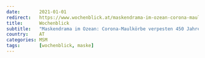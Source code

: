 ```yaml
---
date:       2021-01-01
redirect:   https://www.wochenblick.at/maskendrama-im-ozean-corona-maulkoerbe-verpesten-450-jahre-die-welt/
title:      Wochenblick
subtitle:   "Maskendrama im Ozean: Corona-Maulkörbe verpesten 450 Jahre die Welt"
country:    AT
categories: MSM
tags:       [wochenblick, maske]
---
```

